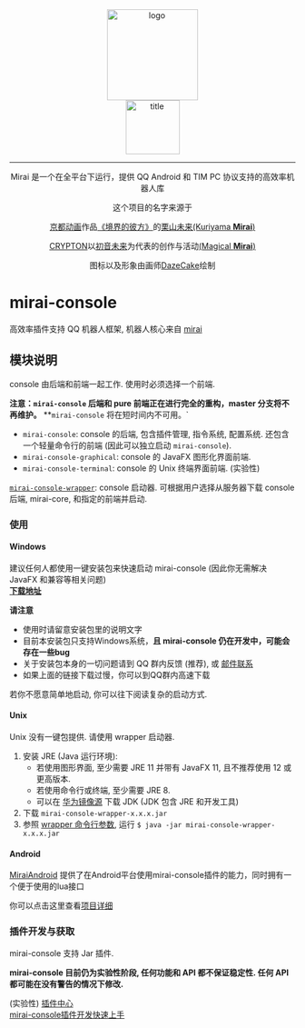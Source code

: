 <div align="center">
   <img width="160" src="http://img.mamoe.net/2020/02/16/a759783b42f72.png" alt="logo"></br>


   <img width="95" src="http://img.mamoe.net/2020/02/16/c4aece361224d.png" alt="title">

----
Mirai 是一个在全平台下运行，提供 QQ Android 和 TIM PC 协议支持的高效率机器人库

这个项目的名字来源于
     <p><a href = "http://www.kyotoanimation.co.jp/">京都动画</a>作品<a href = "https://zh.moegirl.org/zh-hans/%E5%A2%83%E7%95%8C%E7%9A%84%E5%BD%BC%E6%96%B9">《境界的彼方》</a>的<a href = "https://zh.moegirl.org/zh-hans/%E6%A0%97%E5%B1%B1%E6%9C%AA%E6%9D%A5">栗山未来(Kuriyama <b>Mirai</b>)</a></p>
     <p><a href = "https://www.crypton.co.jp/">CRYPTON</a>以<a href = "https://www.crypton.co.jp/miku_eng">初音未来</a>为代表的创作与活动<a href = "https://magicalmirai.com/2019/index_en.html">(Magical <b>Mirai</b>)</a></p>
图标以及形象由画师<a href = "">DazeCake</a>绘制
</div>


# mirai-console
高效率插件支持 QQ 机器人框架, 机器人核心来自 [mirai](https://github.com/mamoe/mirai)

## 模块说明

console 由后端和前端一起工作. 使用时必须选择一个前端.

**注意：`mirai-console` 后端和 pure 前端正在进行完全的重构，master 分支将不再维护。**
**`mirai-console` 将在短时间内不可用。`

- `mirai-console`: console 的后端, 包含插件管理, 指令系统, 配置系统. 还包含一个轻量命令行的前端 (因此可以独立启动 `mirai-console`).
- `mirai-console-graphical`: console 的 JavaFX 图形化界面前端.
- `mirai-console-terminal`: console 的 Unix 终端界面前端. (实验性)


[`mirai-console-wrapper`](https://github.com/mamoe/mirai-console-wrapper): console 启动器. 可根据用户选择从服务器下载 console 后端, mirai-core, 和指定的前端并启动.

### 使用

#### Windows

建议任何人都使用一键安装包来快速启动 mirai-console (因此你无需解决 JavaFX 和兼容等相关问题)  
**[下载地址](https://suihou-my.sharepoint.com/:f:/g/personal/user18_5tb_site/ErWGr97FpPVDjkboIDmDAJkBID-23ZMNbTPggGajf1zvGw?e=51NZWM)**

**请注意**
* 使用时请留意安装包里的说明文字
* 目前本安装包只支持Windows系统，**且 mirai-console 仍在开发中，可能会存在一些bug**
* 关于安装包本身的一切问题请到 QQ 群内反馈 (推荐), 或 [邮件联系](mailto:support@mamoe.net)
* 如果上面的链接下载过慢，你可以到QQ群内高速下载

若你不愿意简单地启动, 你可以往下阅读复杂的启动方式.

#### Unix

Unix 没有一键包提供. 请使用 wrapper 启动器.

1. 安装 JRE (Java 运行环境):
   -  若使用图形界面, 至少需要 JRE 11 并带有 JavaFX 11, 且不推荐使用 12 或更高版本.
   -  若使用命令行或终端, 至少需要 JRE 8.
   -  可以在 [华为镜像源](https://repo.huaweicloud.com/java/jdk/) 下载 JDK (JDK 包含 JRE 和开发工具)
2. 下载 `mirai-console-wrapper-x.x.x.jar`
3. 参照 [wrapper 命令行参数](https://github.com/mirai/mirai-console-wrapper/README.md#命令行参数), 运行 `$ java -jar mirai-console-wrapper-x.x.x.jar`

#### Android

[MiraiAndroid](https://github.com/mzdluo123/MiraiAndroid) 提供了在Android平台使用mirai-console插件的能力，同时拥有一个便于使用的lua接口

你可以点击这里查看[项目详细](https://github.com/mzdluo123/MiraiAndroid)

### 插件开发与获取

mirai-console 支持 Jar 插件.

**mirai-console 目前仍为实验性阶段, 任何功能和 API 都不保证稳定性. 任何 API 都可能在没有警告的情况下修改.**

(实验性) [插件中心](https://github.com/mamoe/mirai-plugins)  
[mirai-console插件开发快速上手](PluginDocs/ToStart.MD) 
